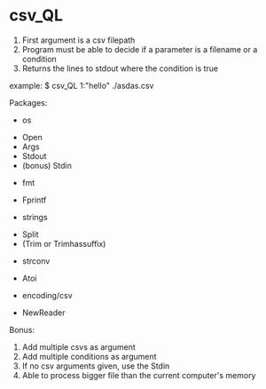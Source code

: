 # csv_QL
1. First argument is a csv filepath
2. Program must be able to decide if a parameter is a filename or a condition
3. Returns the lines to stdout where the condition is true

example:
  $ csv_QL  1:"hello" ./asdas.csv

Packages:
- os
 * Open
 * Args
 * Stdout
 * (bonus) Stdin
- fmt
 * Fprintf
- strings
 * Split
 * (Trim or Trimhassuffix)
- strconv
 * Atoi
- encoding/csv
 * NewReader


Bonus:
1. Add multiple csvs as argument
2. Add multiple conditions as argument
3. If no csv arguments given, use the Stdin
4. Able to process bigger file than the current computer's memory
